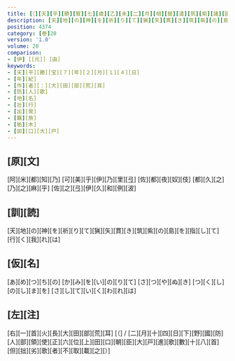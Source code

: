 ```yaml
---
title: [（][天][平][勝][寳][七][歳][乙][未][二][月][相][替][遣][筑][紫][諸][國][防][人][等][歌][）]
description: [天][地][の][神][を][祈][り][て][猟][矢][貫][き][筑][紫][の][島][を][指][し][て][行][く][我][れ][は]
position: 4374
category: [巻]20
version: '1.0'
volume: 20
comparison:
- [伊] [[元]] [由]
keywords:
- [天][平][勝][宝][７][年][２][月][１][４][日]
- [年][紀]
- [作][者][：][大][田][部][荒][耳]
- [防][人][歌]
- [地][名]
- [壮][行]
- [出][発]
- [羈][旅]
- [栃][木]
- [田][口][大][戸]
---
```


## [原][文]

[阿][米][都][知][乃] [可][美][乎][伊][乃][里][弖] [佐][都][夜][奴][伎] [都][久][之][乃][之][麻][乎] [佐][之][弖][伊][久][和][例][波]

## [訓][読]

[天][地][の][神][を][祈][り][て][猟][矢][貫][き][筑][紫][の][島][を][指][し][て][行][く][我][れ][は]

## [仮][名]

[あ][め][つ][ち][の] [か][み][を][い][の][り][て] [さ][つ][や][ぬ][き] [つ][く][し][の][し][ま][を] [さ][し][て][い][く][わ][れ][は]

## [左][注]

[右][一][首][火][長][大][田][部][荒][耳] [（] / [二][月][十][四][日][下][野][國][防][人][部][領][使][正][六][位][上][田][口][朝][臣][大][戸][進][歌][數][十][八][首] [但][拙][劣][歌][者][不][取][載][之][）]
